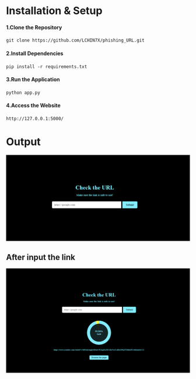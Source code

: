 
# Installation & Setup
#### 1.Clone the Repository
    git clone https://github.com/LCHIN7X/phishing_URL.git
#### 2.Install Dependencies
    pip install -r requirements.txt
#### 3.Run the Application
    python app.py
#### 4.Access the Website
    http://127.0.0.1:5000/


# Output

![image_alt](https://github.com/LCHIN7X/phishing_URL/blob/main/Screenshot%202025-06-29%20185012.png?raw=true)

## After input the link
![image_alt](https://github.com/LCHIN7X/phishing_URL/blob/main/Screenshot%202025-06-29%20185029.png?raw=true)



